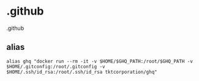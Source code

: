 # .github
.github

## alias
```bash_profile:.bash_profile
alias ghq "docker run --rm -it -v $HOME/$GHQ_PATH:/root/$GHQ_PATH -v $HOME/.gitconfig:/root/.gitconfig -v $HOME/.ssh/id_rsa:/root/.ssh/id_rsa tktcorporation/ghq"
```